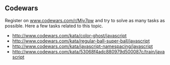 ## Codewars

Register on www.codewars.com/r/Mjy7pw and try to solve as many tasks as possible. Here a few tasks related to this  topic.

* http://www.codewars.com/kata/color-ghost/javascript
* http://www.codewars.com/kata/regular-ball-super-ball/javascript
* http://www.codewars.com/kata/javascript-namespacing/javascript
* http://www.codewars.com/kata/53068f4adc880979d500087c/train/javascript
